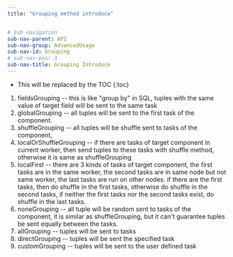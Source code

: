 ```yaml
---
title: "Grouping method introduce"


# Sub navigation
sub-nav-parent: API
sub-nav-group: AdvancedUsage
sub-nav-id: Grouping
# sub-nav-pos: 3
sub-nav-title: Grouping Introduce
---
```


* This will be replaced by the TOC
{:toc}

1. fieldsGrouping  -- this is like "group by" in SQL, tuples with the same value of target field will be sent to the same task 
1. globalGrouping -- all tuples will be sent to the first task of the component.
1. shuffleGrouping -- all tuples will be shuffle sent to tasks of the component, 
1. localOrShuffleGrouping -- if there are tasks of target component in current worker, then send tuples to these tasks with shuffle method, otherwise it is same as shuffleGrouping 
1. localFirst -- there are 3 kinds of tasks of target component, the first tasks are in the same worker, the second tasks are in same node but not same worker, the last tasks are run on other nodes. if there are the first tasks, then do shuffle in the first tasks, otherwise do shuffle in the second tasks, if neither the first tasks nor the second tasks exist, do shuffle in the last tasks.
1. noneGrouping -- all tuple will be random sent to tasks of the component, it is similar as shuffleGrouping, but it can't guarantee tuples be sent equally between the tasks.
1. allGrouping -- tuples will be sent to tasks
1. directGrouping -- tuples will be sent the specified task
1. customGrouping -- tuples will be sent to the user defined task